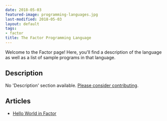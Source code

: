 ```yaml
---
date: 2018-05-03
featured-image: programming-languages.jpg
last-modified: 2018-05-03
layout: default
tags:
- factor
title: The Factor Programming Language
---
```


Welcome to the Factor page! Here, you'll find a description of the language as well as a list of sample programs in that language.

## Description

No 'Description' section available. [Please consider contributing](https://github.com/TheRenegadeCoder/sample-programs-website).

## Articles

- [Hello World in Factor](https://sampleprograms.io/projects/hello-world/factor)